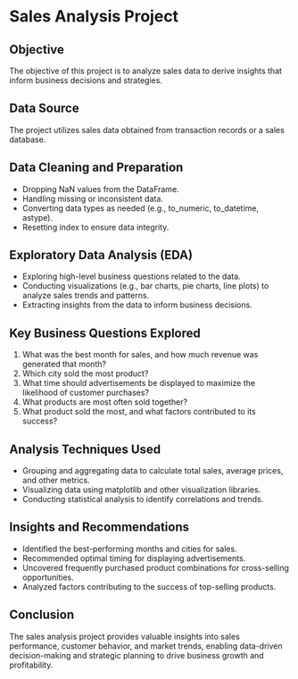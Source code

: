 # Sales Analysis Project

## Objective
The objective of this project is to analyze sales data to derive insights that inform business decisions and strategies.

## Data Source
The project utilizes sales data obtained from transaction records or a sales database.

## Data Cleaning and Preparation
- Dropping NaN values from the DataFrame.
- Handling missing or inconsistent data.
- Converting data types as needed (e.g., to_numeric, to_datetime, astype).
- Resetting index to ensure data integrity.

## Exploratory Data Analysis (EDA)
- Exploring high-level business questions related to the data.
- Conducting visualizations (e.g., bar charts, pie charts, line plots) to analyze sales trends and patterns.
- Extracting insights from the data to inform business decisions.

## Key Business Questions Explored
1. What was the best month for sales, and how much revenue was generated that month?
2. Which city sold the most product?
3. What time should advertisements be displayed to maximize the likelihood of customer purchases?
4. What products are most often sold together?
5. What product sold the most, and what factors contributed to its success?

## Analysis Techniques Used
- Grouping and aggregating data to calculate total sales, average prices, and other metrics.
- Visualizing data using matplotlib and other visualization libraries.
- Conducting statistical analysis to identify correlations and trends.

## Insights and Recommendations
- Identified the best-performing months and cities for sales.
- Recommended optimal timing for displaying advertisements.
- Uncovered frequently purchased product combinations for cross-selling opportunities.
- Analyzed factors contributing to the success of top-selling products.


## Conclusion
The sales analysis project provides valuable insights into sales performance, customer behavior, and market trends, enabling data-driven decision-making and strategic planning to drive business growth and profitability.

